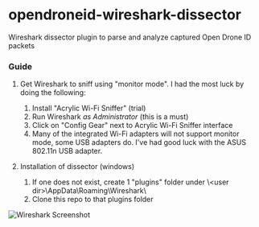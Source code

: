 # opendroneid-wireshark-dissector

Wireshark dissector plugin to parse and analyze captured Open Drone ID packets

### Guide

1. Get Wireshark to sniff using "monitor mode".  I had the most luck by doing the following:
    1. Install "Acrylic Wi-Fi Sniffer" (trial)
    2. Run Wireshark *as Administrator* (this is a must)
    3. Click on "Config Gear" next to Acrylic Wi-Fi Sniffer interface
    4. Many of the integrated Wi-Fi adapters will not support monitor mode, some USB adapters do.  I've had good luck with the ASUS 802.11n USB adapter.

2. Installation of dissector (windows)
    1. If one does not exist, create 1 "plugins" folder under \\\<user dir\>\AppData\Roaming\Wireshark\
    2. Clone this repo to that plugins folder

![Wireshark Screenshot](https://github.com/opendroneid/wireshark-dissector/blob/main/img/screenshot.png)

